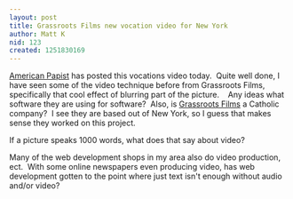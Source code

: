 ```yaml
---
layout: post
title: Grassroots Films new vocation video for New York
author: Matt K
nid: 123
created: 1251830169
---
```

<p><a href="http://www.americanpapist.com/blog.html">American Papist</a> has posted this vocations video today.&nbsp; Quite well done, I have seen some of the video technique before from Grassroots Films, specifically that cool effect of blurring part of the picture. &nbsp;&nbsp; Any ideas what software they are using for software?&nbsp; Also, is <a href="http://www.grassrootsfilms.com">Grassroots Films</a> a Catholic company?&nbsp; I see they are based out of New York, so I guess that makes sense they worked on this project.&nbsp;&nbsp;&nbsp;</p>
<p>If a picture speaks 1000 words, what does that say about video?&nbsp;</p>
<p>Many of the web development shops in my area also do video production, ect.&nbsp; With some online newspapers even producing video, has web development gotten to the point where just text isn't enough without audio and/or video? &nbsp;</p>
